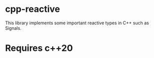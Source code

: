 # cpp-reactive
This library implements some important reactive types in C++ such as Signals.
# Requires c++20
